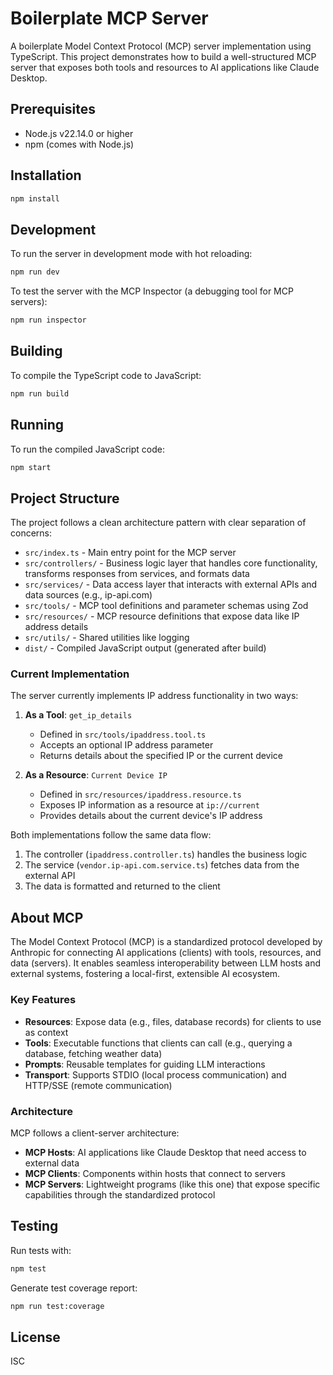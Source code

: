 # Boilerplate MCP Server

A boilerplate Model Context Protocol (MCP) server implementation using TypeScript. This project demonstrates how to build a well-structured MCP server that exposes both tools and resources to AI applications like Claude Desktop.

## Prerequisites

- Node.js v22.14.0 or higher
- npm (comes with Node.js)

## Installation

```bash
npm install
```

## Development

To run the server in development mode with hot reloading:

```bash
npm run dev
```

To test the server with the MCP Inspector (a debugging tool for MCP servers):

```bash
npm run inspector
```

## Building

To compile the TypeScript code to JavaScript:

```bash
npm run build
```

## Running

To run the compiled JavaScript code:

```bash
npm start
```

## Project Structure

The project follows a clean architecture pattern with clear separation of concerns:

- `src/index.ts` - Main entry point for the MCP server
- `src/controllers/` - Business logic layer that handles core functionality, transforms responses from services, and formats data
- `src/services/` - Data access layer that interacts with external APIs and data sources (e.g., ip-api.com)
- `src/tools/` - MCP tool definitions and parameter schemas using Zod
- `src/resources/` - MCP resource definitions that expose data like IP address details
- `src/utils/` - Shared utilities like logging
- `dist/` - Compiled JavaScript output (generated after build)

### Current Implementation

The server currently implements IP address functionality in two ways:

1. **As a Tool**: `get_ip_details`
   - Defined in `src/tools/ipaddress.tool.ts`
   - Accepts an optional IP address parameter
   - Returns details about the specified IP or the current device

2. **As a Resource**: `Current Device IP`
   - Defined in `src/resources/ipaddress.resource.ts`
   - Exposes IP information as a resource at `ip://current`
   - Provides details about the current device's IP address

Both implementations follow the same data flow:
1. The controller (`ipaddress.controller.ts`) handles the business logic
2. The service (`vendor.ip-api.com.service.ts`) fetches data from the external API
3. The data is formatted and returned to the client

## About MCP

The Model Context Protocol (MCP) is a standardized protocol developed by Anthropic for connecting AI applications (clients) with tools, resources, and data (servers). It enables seamless interoperability between LLM hosts and external systems, fostering a local-first, extensible AI ecosystem.

### Key Features

- **Resources**: Expose data (e.g., files, database records) for clients to use as context
- **Tools**: Executable functions that clients can call (e.g., querying a database, fetching weather data)
- **Prompts**: Reusable templates for guiding LLM interactions
- **Transport**: Supports STDIO (local process communication) and HTTP/SSE (remote communication)

### Architecture

MCP follows a client-server architecture:

- **MCP Hosts**: AI applications like Claude Desktop that need access to external data
- **MCP Clients**: Components within hosts that connect to servers
- **MCP Servers**: Lightweight programs (like this one) that expose specific capabilities through the standardized protocol

## Testing

Run tests with:

```bash
npm test
```

Generate test coverage report:

```bash
npm run test:coverage
```

## License

ISC 